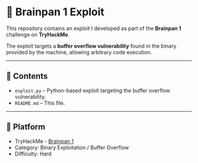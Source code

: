 # 🧠 Brainpan 1 Exploit

This repository contains an exploit I developed as part of the **Brainpan 1** challenge on **TryHackMe**.

The exploit targets a **buffer overflow vulnerability** found in the binary provided by the machine, allowing arbitrary code execution.

---

## 📂 Contents

- `exploit.py` – Python-based exploit targeting the buffer overflow vulnerability.
- `README.md` – This file.

---

## 📌 Platform

- TryHackMe - [Brainpan 1](https://tryhackme.com/room/brainpan)  
- Category: Binary Exploitation / Buffer Overflow  
- Difficulty: Hard
